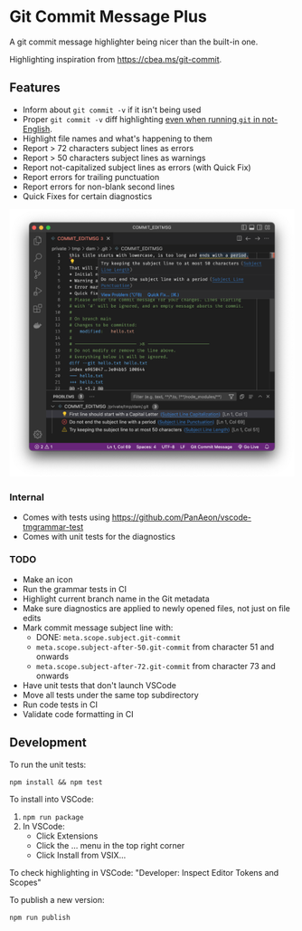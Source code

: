 # Git Commit Message Plus

A git commit message highlighter being nicer than the built-in one.

Highlighting inspiration from <https://cbea.ms/git-commit>.

## Features

- Inform about `git commit -v` if it isn't being used
- Proper `git commit -v` diff highlighting [even when running `git` in
  not-English](https://github.com/textmate/git.tmbundle/issues/60).
- Highlight file names and what's happening to them
- Report > 72 characters subject lines as errors
- Report > 50 characters subject lines as warnings
- Report not-capitalized subject lines as errors (with Quick Fix)
- Report errors for trailing punctuation
- Report errors for non-blank second lines
- Quick Fixes for certain diagnostics

<!-- FIXME: Add an animated demo here! -->

![Highlighted Git commit message](images/screenshot.png)

### Internal

- Comes with tests using <https://github.com/PanAeon/vscode-tmgrammar-test>
- Comes with unit tests for the diagnostics

### TODO

- Make an icon
- Run the grammar tests in CI
- Highlight current branch name in the Git metadata
- Make sure diagnostics are applied to newly opened files, not just on file
  edits
- Mark commit message subject line with:
  - DONE: `meta.scope.subject.git-commit`
  - `meta.scope.subject-after-50.git-commit` from character 51 and onwards
  - `meta.scope.subject-after-72.git-commit` from character 73 and onwards
- Have unit tests that don't launch VSCode
- Move all tests under the same top subdirectory
- Run code tests in CI
- Validate code formatting in CI

## Development

To run the unit tests:

```
npm install && npm test
```

To install into VSCode:

1. `npm run package`
1. In VSCode:
   - Click Extensions
   - Click the ... menu in the top right corner
   - Click Install from VSIX...

To check highlighting in VSCode: "Developer: Inspect Editor Tokens and Scopes"

To publish a new version:

```
npm run publish
```
